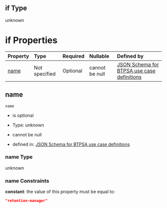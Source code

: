 ## if Type

unknown

# if Properties

| Property      | Type          | Required | Nullable       | Defined by                                                                                                                                                                                                        |
| :------------ | :------------ | :------- | :------------- | :---------------------------------------------------------------------------------------------------------------------------------------------------------------------------------------------------------------- |
| [name](#name) | Not specified | Optional | cannot be null | [JSON Schema for BTPSA use case definitions](btpsa-usecase-properties-services-items-allof-1-then-allof-96-if-properties-name.md "undefined#/properties/services/items/allOf/1/then/allOf/96/if/properties/name") |

## name



`name`

*   is optional

*   Type: unknown

*   cannot be null

*   defined in: [JSON Schema for BTPSA use case definitions](btpsa-usecase-properties-services-items-allof-1-then-allof-96-if-properties-name.md "undefined#/properties/services/items/allOf/1/then/allOf/96/if/properties/name")

### name Type

unknown

### name Constraints

**constant**: the value of this property must be equal to:

```json
"retention-manager"
```
